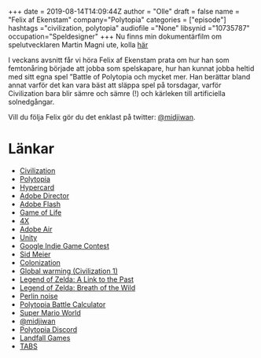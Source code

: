 +++
date = 2019-08-14T14:09:44Z
author = "Olle"
draft = false
name = "Felix af Ekenstam"
company="Polytopia"
categories = ["episode"]
hashtags ="civilization, polytopia"
audiofile ="None"
libsynid ="10735787"
occupation="Speldesigner"
+++ 
Nu finns min dokumentärfilm om spelutvecklaren Martin Magni ute, kolla
[här](https://www.youtube.com/watch?v=u93aGy9nmJg)

I veckans avsnitt får vi höra Felix af Ekenstam prata om hur han som femtonåring började att jobba som spelskapare, hur han kunnat jobba heltid med sitt egna spel ”Battle of Polytopia och mycket mer. Han berättar bland annat varför det kan vara bäst att släppa spel på torsdagar, varför Civilization bara blir sämre och sämre (!) och kärleken till artificiella solnedgångar.

Vill du följa Felix gör du det enklast på twitter: [@midjiwan](https://twitter.com/midjiwan).


# Länkar
* [Civilization](https://www.youtube.com/watch?v=MVDdlFy-Cu0&t=10s)
* [Polytopia](https://www.youtube.com/watch?v=mhE58_g6bv8)
* [Hypercard](https://en.wikipedia.org/wiki/HyperCard)
* [Adobe Director](https://en.wikipedia.org/wiki/Adobe_Director)
* [Adobe Flash](https://en.wikipedia.org/wiki/Adobe_Flash)
* [Game of Life](https://www.youtube.com/watch?v=C2vgICfQawE)
* [4X](https://en.wikipedia.org/wiki/4X)
* [Adobe Air](https://en.wikipedia.org/wiki/Adobe_AIR)
* [Unity](https://unity.com/)
* [Google Indie Game Contest](https://indiegamesshowcase.withgoogle.com/europe/)
* [Sid Meier](https://en.wikipedia.org/wiki/Sid_Meier)
* [Colonization](https://www.youtube.com/watch?v=NzR3BFvzIuw)
* [Global warming (Civilization 1)](https://civilization.fandom.com/wiki/Global_warming_(Civ1))
* [Legend of Zelda: A Link to the Past](https://www.youtube.com/watch?v=Z6hjG6MCcZ8)
* [Legend of Zelda: Breath of the Wild](https://www.youtube.com/watch?v=zw47_q9wbBE&t=53s)
* [Perlin noise](https://en.wikipedia.org/wiki/Perlin_noise)
* [Polytopia Battle Calculator](https://frothfrenzy.github.io/polytopiacalculator/)
* [Super Mario World](https://www.youtube.com/watch?v=Vxg5eOPmzHI)
* [@midjiwan](https://www.instagram.com/midjiwan/?hl=en)
* [Polytopia Discord](https://discordapp.com/invite/polytopia)
* [Landfall Games](https://landfall.se/)
* [TABS](https://www.youtube.com/watch?time_continue=1&v=Z2e9vd3Znz4)
